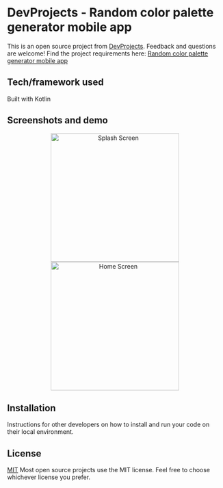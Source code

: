 # DevProjects - Random color palette generator mobile app

This is an open source project from [DevProjects](http://www.codementor.io/projects). Feedback and questions are welcome!
Find the project requirements here: [Random color palette generator mobile app](https://www.codementor.io/projects/mobile/random-color-palette-generator-mobile-app-cfkyclpsex)

## Tech/framework used
Built with Kotlin 

## Screenshots and demo
<div align="center"> <img src="https://github.com/user-attachments/assets/dc96daa5-78de-4fdf-9872-a7449437a669" alt="Splash Screen" width="300"/> <img src="https://github.com/user-attachments/assets/e9fdeb2f-0446-48e0-8333-11b27183e7d7" alt="Home Screen" width="300"/> </div>



## Installation
Instructions for other developers on how to install and run your code on their local environment.

## License
[MIT](https://choosealicense.com/licenses/mit/)
Most open source projects use the MIT license. Feel free to choose whichever license you prefer.
